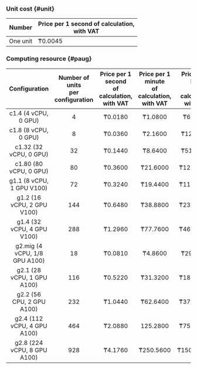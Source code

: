 ### Unit cost {#unit}

Number | Price per 1 second of calculation, <br>with VAT
----- | ---- |
One unit | ₸0.0045 
  
### Computing resource {#paug}

| Configuration | Number of units <br>per configuration | Price per 1 second <br>of calculation, <br> with VAT | Price per 1 minute<br> of calculation, <br> with VAT | Price per 1 hour<br> of calculation, <br> with VAT |
|:---:|:---:|:---:|:---:|:---:|
| c1.4 (4 vCPU, 0 GPU) | 4 | ₸0.0180 | ₸1.0800 | ₸64.8000 |
| c1.8 (8 vCPU, 0 GPU) | 8 | ₸0.0360 | ₸2.1600 | ₸129.6000 |
| c1.32 (32 vCPU, 0 GPU) | 32 | ₸0.1440 | ₸8.6400 | ₸518.4000 |
| c1.80 (80 vCPU, 0 GPU) | 80 | ₸0.3600 | ₸21.6000 | ₸1296.0000 |
| g1.1 (8 vCPU, 1 GPU V100) | 72 | ₸0.3240 | ₸19.4400 | ₸1166.4000 |
| g1.2 (16 vCPU, 2 GPU V100) | 144 | ₸0.6480 | ₸38.8800 | ₸2332.8000 |
| g1.4 (32 vCPU, 4 GPU V100) | 288 | ₸1.2960 | ₸77.7600 | ₸4665.6000 |
| g2.mig (4 vCPU, 1/8 GPU A100) | 18 | ₸0.0810 | ₸4.8600 | ₸291.6000 |
| g2.1 (28 vCPU, 1 GPU A100)  | 116 | ₸0.5220 | ₸31.3200  | ₸1879.2000  |
| g2.2 (56 CPU, 2 GPU A100)   | 232 | ₸1.0440 | ₸62.6400 | ₸3758.4000 |
| g2.4 (112 vCPU, 4 GPU A100) | 464 | ₸2.0880 | 125.2800 | ₸7516.8000 |
| g2.8 (224 vCPU, 8 GPU A100) | 928 | ₸4.1760 | ₸250.5600 | ₸15033.6000 |